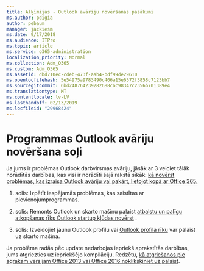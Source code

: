```yaml
---
title: Alķīmijas - Outlook avāriju novēršanas pasākumi
ms.author: pdigia
author: pebaum
manager: jackiesm
ms.date: 9/17/2018
ms.audience: ITPro
ms.topic: article
ms.service: o365-administration
localization_priority: Normal
ms.collection: Adm_O365
ms.custom: Adm_O365
ms.assetid: dbd710ec-cdeb-473f-aab4-bdf99de29610
ms.openlocfilehash: 5e54975a9783490c406a15e6572f3858c7123bb7
ms.sourcegitcommit: 6bd248764239282688cac98347c2356b701389e4
ms.translationtype: MT
ms.contentlocale: lv-LV
ms.lasthandoff: 02/13/2019
ms.locfileid: "29968424"
---
```

# <a name="outlook-crash-troubleshooting-steps"></a>Programmas Outlook avāriju novēršana soļi

Ja jums ir problēmas Outlook darbvirsmas avāriju, jāsāk ar 3 veiciet tālāk norādītās darbības, kas visi ir norādīti šajā rakstā sīkāk: [kā novērst problēmas, kas izraisa Outlook avāriju vai pakārt, lietojot kopā ar Office 365.](https://support.microsoft.com/help/2413813/how-to-troubleshoot-issues-that-cause-outlook-to-crash-or-hang-when-us)
  
1. solis: Izpētīt iespējamās problēmas, kas saistītas ar pievienojumprogrammas.
  
2. solis: Remonts Outlook un skarto mašīnu palaist [atbalstu un palīgu atkopšanas rīks Outlook startup kļūdas novērst](https://aka.ms/SaRA-OutlookWontStart) . 
  
3. solis: Izveidojiet jaunu Outlook profilu vai [Outlook profila rīku](https://aka.ms/SaRA-OutlookSetupProfile) var palaist uz skarto mašīna. 
  
Ja problēma radās pēc update nedarbojas iepriekš aprakstītās darbības, jums atgriezties uz iepriekšējo kompilāciju. Redzētu, [kā atgriešanos pie agrākām versijām Office 2013 vai Office 2016 noklikšķiniet uz palaist](https://support.microsoft.com/help/2770432).
  


